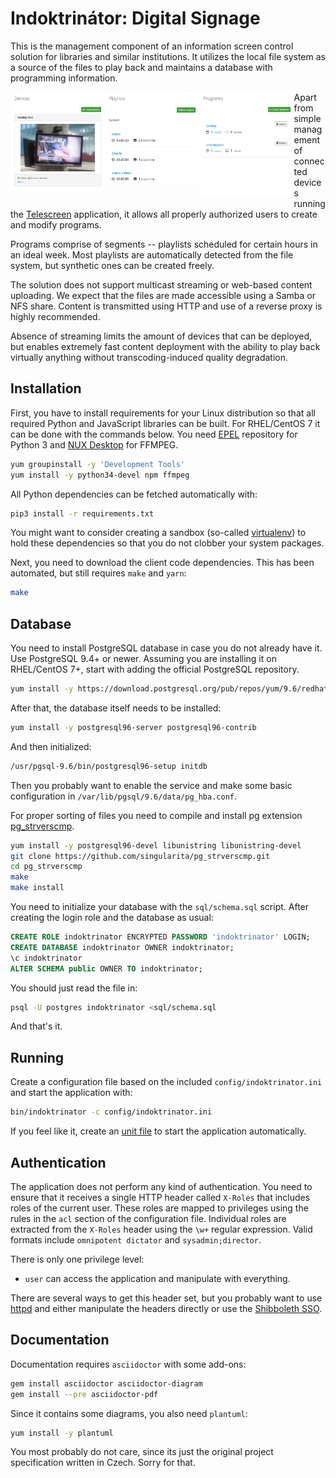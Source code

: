 # Indoktrinátor: Digital Signage

This is the management component of an information screen control solution for libraries and similar institutions. It utilizes the local file system as a source of the files to play back and maintains a database with programming information.

<img alt="Screenshot: Devices" src="doc/screenshots/devices.png" align="left" width="30%"/>
<img alt="Screenshot: Playlists" src="doc/screenshots/playlists.png" align="left" width="30%"/>
<img alt="Screenshot: Programs" src="doc/screenshots/programs.png" align="left" width="30%"/>

Apart from simple management of connected devices running the [Telescreen][] application, it allows all properly authorized users to create and modify programs.

Programs comprise of segments -- playlists scheduled for certain hours in an ideal week. Most playlists are automatically detected from the file system, but synthetic ones can be created freely.

The solution does not support multicast streaming or web-based content uploading. We expect that the files are made accessible using a Samba or NFS share. Content is transmitted using HTTP and use of a reverse proxy is highly recommended.

Absence of streaming limits the amount of devices that can be deployed, but enables extremely fast content deployment with the ability to play back virtually anything without transcoding-induced quality degradation.


## Installation

First, you have to install requirements for your Linux distribution so that all required Python and JavaScript libraries can be built. For RHEL/CentOS 7 it can be done with the commands below. You need [EPEL][] repository for Python 3 and [NUX Desktop][] for FFMPEG.

```sh
yum groupinstall -y 'Development Tools'
yum install -y python34-devel npm ffmpeg
```

All Python dependencies can be fetched automatically with:

```sh
pip3 install -r requirements.txt
```

You might want to consider creating a sandbox (so-called [virtualenv][]) to hold these dependencies so that you do not clobber your system packages.

Next, you need to download the client code dependencies. This has been automated, but still requires `make` and `yarn`:

```sh
make
```


## Database

You need to install PostgreSQL database in case you do not already have it. Use PostgreSQL 9.4+ or newer. Assuming you are installing it on RHEL/CentOS 7+, start with adding the official PostgreSQL repository.

```sh
yum install -y https://download.postgresql.org/pub/repos/yum/9.6/redhat/rhel-7-x86_64/pgdg-redhat96-9.6-3.noarch.rpm
```

After that, the database itself needs to be installed:

```sh
yum install -y postgresql96-server postgresql96-contrib
```

And then initialized:

```sh
/usr/pgsql-9.6/bin/postgresql96-setup initdb
```

Then you probably want to enable the service and make some basic configuration in `/var/lib/pgsql/9.6/data/pg_hba.conf`.

For proper sorting of files you need to compile and install pg extension [pg_strverscmp][].

```sh
yum install -y postgresql96-devel libunistring libunistring-devel
git clone https://github.com/singularita/pg_strverscmp.git
cd pg_strverscmp
make
make install
```

You need to initialize your database with the `sql/schema.sql` script. After creating the login role and the database as usual:

```sql
CREATE ROLE indoktrinator ENCRYPTED PASSWORD 'indoktrinator' LOGIN;
CREATE DATABASE indoktrinator OWNER indoktrinator;
\c indoktrinator
ALTER SCHEMA public OWNER TO indoktrinator;
```

You should just read the file in:

```sh
psql -U postgres indoktrinator <sql/schema.sql
```

And that's it.


## Running

Create a configuration file based on the included `config/indoktrinator.ini` and start the application with:

```sh
bin/indoktrinator -c config/indoktrinator.ini
```

If you feel like it, create an [unit file][] to start the application automatically.


## Authentication

The application does not perform any kind of authentication. You need to ensure that it receives a single HTTP header called `X-Roles` that includes roles of the current user. These roles are mapped to privileges using the rules in the `acl` section of the configuration file. Individual roles are extracted from the `X-Roles` header using the `\w+` regular expression. Valid formats include `omnipotent dictator` and `sysadmin;director`.

There is only one privilege level:

- `user` can access the application and manipulate with everything.

There are several ways to get this header set, but you probably want to use [httpd][] and either manipulate the headers directly or use the [Shibboleth SSO][].


## Documentation

Documentation requires `asciidoctor` with some add-ons:

```sh
gem install asciidoctor asciidoctor-diagram
gem install --pre asciidoctor-pdf
```

Since it contains some diagrams, you also need `plantuml`:

```sh
yum install -y plantuml
```

You most probably do not care, since its just the original project specification written in Czech. Sorry for that.


[PostgreSQL]: http://www.postgresql.org/
[Python 3]: https://en.wikipedia.org/wiki/History_of_Python#Version_3.0
[Twisted]: https://twistedmatrix.com/trac/
[virtualenv]: http://docs.python-guide.org/en/latest/dev/virtualenvs/
[unit file]: https://access.redhat.com/documentation/en-US/Red_Hat_Enterprise_Linux/7/html/System_Administrators_Guide/sect-Managing_Services_with_systemd-Unit_Files.html
[httpd]: https://httpd.apache.org/docs/2.4/
[Shibboleth SSO]: https://shibboleth.net/
[Telescreen]: http://github.com/techlib/telescreen/
[EPEL]: https://fedoraproject.org/wiki/EPEL
[NUX Desktop]: https://li.nux.ro/repos.html
[pg_strverscmp]: https://github.com/singularita/pg_strverscmp
